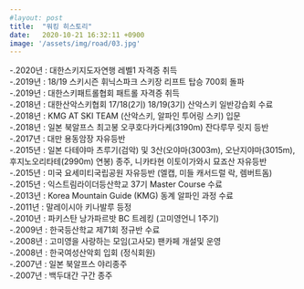 ```yaml
---
#layout: post
title:  "워킹 히스토리"
date:   2020-10-21 16:32:11 +0900
image: '/assets/img/road/03.jpg'
---
```


-.2020년 : 대한스키지도자연행 레벨1 자격증 취득  
-.2019년 : 18/19 스키시즌 휘닉스파크 스키장 리프트 탑승 700회 돌파  
-.2019년 : 대한스키패트롤협회 패트롤 자격증 취득  
-.2018년 : 대한산악스키협회 17/18(2기) 18/19(3기) 산악스키 일반강습회 수료  
-.2018년 : KMG AT SKI TEAM (산악스키, 알파인 투어링 스키) 입문  
-.2018년 : 일본 북알프스 최고봉 오쿠호다카다케(3190m) 잔다루무 릿지 등반  
-.2017년 : 대만 용동암장 자유등반  
-.2015년 : 일본 다테야마 츠루기(검악) 및 3산(오야마(3003m), 오난지야마(3015m), 후지노오리타테(2990m) 연봉) 종주, 니카타현 이토이가와시 묘죠산 자유등반  
-.2015년 : 미국 요세미티국립공원 자유등반 (엘캡, 미들 캐서드럴 락, 렘버트돔)  
-.2015년 : 익스트림라이더등산학교 37기 Master Course 수료  
-.2013년 : Korea Mountain Guide (KMG) 동계 알파인 과정 수료  
-.2011년 : 말레이시아 키나발루 등정  
-.2010년 : 파키스탄 낭가파르밧 BC 트레킹 (고미영언니 1주기)  
-.2009년 : 한국등산학교 제71회 정규반 수료  
-.2008년 : 고미영을 사랑하는 모임(고사모) 팬카페 개설및 운영  
-.2008년 : 한국여성산악회 입회 (정식회원)  
-.2007년 : 일본 북알프스 야리종주  
-.2007년 : 백두대간 구간 종주  
